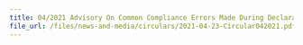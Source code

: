 ```yaml
---
title: 04/2021 Advisory On Common Compliance Errors Made During Declaration Of Permits, Carnets, Voluntary Disclosure Programme, Free Trade Agreement, Rules Of Origin And Declaration of Facts for Motor Vehicles
file_url: /files/news-and-media/circulars/2021-04-23-Circular042021.pdf
---
```



